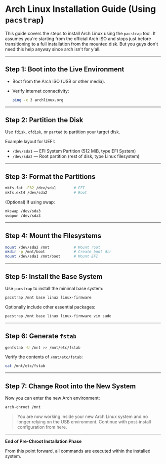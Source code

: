 # Arch Linux Installation Guide (Using `pacstrap`)

This guide covers the steps to install Arch Linux using the `pacstrap` tool. It assumes you're starting from the official Arch ISO and stops just before transitioning to a full installation from the mounted disk. But you guys don't need this help anyway since arch isn't for y'all.

---

## Step 1: Boot into the Live Environment

* Boot from the Arch ISO (USB or other media).
* Verify internet connectivity:

  ```bash
  ping -c 3 archlinux.org
  ```

---

## Step 2: Partition the Disk

Use `fdisk`, `cfdisk`, or `parted` to partition your target disk.

Example layout for UEFI:

* `/dev/sda1` — EFI System Partition (512 MiB, type EFI System)
* `/dev/sda2` — Root partition (rest of disk, type Linux filesystem)

---

## Step 3: Format the Partitions

```bash
mkfs.fat -F32 /dev/sda1        # EFI
mkfs.ext4 /dev/sda2            # Root
```

(Optional) If using swap:

```bash
mkswap /dev/sda3
swapon /dev/sda3
```

---

## Step 4: Mount the Filesystems

```bash
mount /dev/sda2 /mnt           # Mount root
mkdir -p /mnt/boot             # Create boot dir
mount /dev/sda1 /mnt/boot      # Mount EFI
```

---

## Step 5: Install the Base System

Use `pacstrap` to install the minimal base system:

```bash
pacstrap /mnt base linux linux-firmware
```

Optionally include other essential packages:

```bash
pacstrap /mnt base linux linux-firmware vim sudo
```

---

## Step 6: Generate `fstab`

```bash
genfstab -U /mnt >> /mnt/etc/fstab
```

Verify the contents of `/mnt/etc/fstab`:

```bash
cat /mnt/etc/fstab
```

---

## Step 7: Change Root into the New System

Now you can enter the new Arch environment:

```bash
arch-chroot /mnt
```

> You are now working inside your new Arch Linux system and no longer relying on the USB environment. Continue with post-install configuration from here.

---

**End of Pre-Chroot Installation Phase**

From this point forward, all commands are executed within the installed system.
